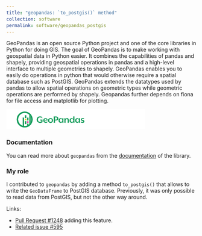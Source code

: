 ```yaml
---
title: "geopandas: `to_postgis()` method"
collection: software
permalink: software/geopandas_postgis
---
```



GeoPandas is an open source Python project and one of the core libraries in Python for doing GIS. 
The goal of GeoPandas is to make working with geospatial data in Python easier. It combines the capabilities of pandas and shapely, 
providing geospatial operations in pandas and a high-level interface to multiple geometries to shapely. GeoPandas enables you to easily do operations in python that would otherwise require a spatial database such as PostGIS.
GeoPandas extends the datatypes used by pandas to allow spatial operations on geometric types while geometric operations are performed by shapely. 
Geopandas further depends on fiona for file access and matplotlib for plotting.

![Geopandas logo](geopandas_logo.png)

### Documentation

You can read more about `geopandas` from the [documentation](https://geopandas.org/) of the library.

### My role

I contributed to `geopandas` by adding a method `to_postgis()` that allows to write the `GeoDataFrame` to PostGIS database. 
Previously, it was only possible to read data from PostGIS, but not the other way around.

Links:
- [Pull Request #1248](https://github.com/geopandas/geopandas/pull/1248) adding this feature.
- [Related issue #595](https://github.com/geopandas/geopandas/issues/595)
